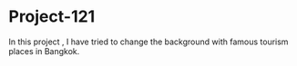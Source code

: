 # Project-121
In this project , I have tried to change the background with famous tourism places in Bangkok.
